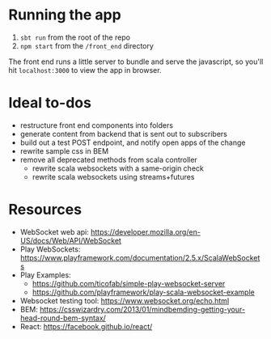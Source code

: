 # Running the app

1) `sbt run` from the root of the repo
2) `npm start` from the `/front_end` directory

The front end runs a little server to bundle and serve the javascript, so you'll hit `localhost:3000` to view the app in browser.

# Ideal to-dos
- restructure front end components into folders
- generate content from backend that is sent out to subscribers
- build out a test POST endpoint, and notify open apps of the change
- rewrite sample css in BEM
- remove all deprecated methods from scala controller
  - rewrite scala websockets with a same-origin check
  - rewrite scala websockets using streams+futures

# Resources
- WebSocket web api: https://developer.mozilla.org/en-US/docs/Web/API/WebSocket
- Play WebSockets: https://www.playframework.com/documentation/2.5.x/ScalaWebSockets
- Play Examples:
  - https://github.com/ticofab/simple-play-websocket-server
  - https://github.com/playframework/play-scala-websocket-example
- Websocket testing tool: https://www.websocket.org/echo.html
- BEM: https://csswizardry.com/2013/01/mindbemding-getting-your-head-round-bem-syntax/
- React: https://facebook.github.io/react/
